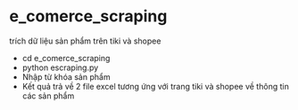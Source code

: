 # e_comerce_scraping
trích dữ liệu sản phẩm trên tiki và shopee

- cd e_comerce_scraping
- python escraping.py
- Nhập từ khóa sản phẩm
- Kết quả trả về 2 file excel tương ứng với trang tiki và shopee về thông tin các sản phẩm
